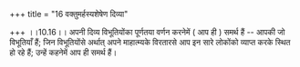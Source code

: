 +++
title = "16 वक्तुमर्हस्यशेषेण दिव्या"

+++
।।10.16।। अपनी दिव्य विभूतियोंका पूर्णतया वर्णन करनेमें ( आप ही ) समर्थ
हैं -- आपकी जो विभूतियाँ हैं; जिन विभूतियोंसे अर्थात् अपने माहात्म्यके
विरतारसे आप इन सारे लोकोंको व्याप्त करके स्थित हो रहे हैं; उन्हें
कहनेमें आप ही समर्थ हैं।
